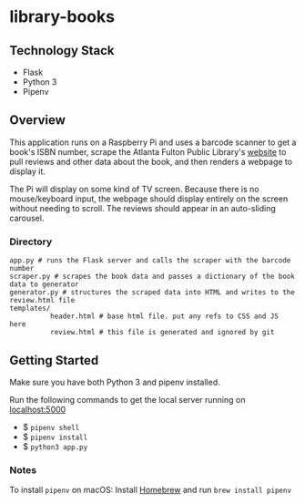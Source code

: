 # library-books

## Technology Stack

- Flask
- Python 3
- Pipenv

## Overview

This application runs on a Raspberry Pi and uses a barcode scanner to get a book's ISBN number, scrape the Atlanta Fulton Public Library's [website](https://afpl.ent.sirsi.net/client/en_US/default/search/results) to pull reviews and other data about the book, and then renders a webpage to display it.

The Pi will display on some kind of TV screen. Because there is no mouse/keyboard input, the webpage should display entirely on the screen without needing to scroll. The reviews should appear in an auto-sliding carousel.

### Directory

```
app.py # runs the Flask server and calls the scraper with the barcode number
scraper.py # scrapes the book data and passes a dictionary of the book data to generator
generator.py # structures the scraped data into HTML and writes to the review.html file
templates/
          header.html # base html file. put any refs to CSS and JS here
          review.html # this file is generated and ignored by git
```

## Getting Started

Make sure you have both Python 3 and pipenv installed.

Run the following commands to get the local server running on [localhost:5000](http://localhost:5000/)

- $ `pipenv shell`
- $ `pipenv install`
- $ `python3 app.py`

### Notes

To install `pipenv` on macOS:
Install [Homebrew](https://brew.sh/) and run `brew install pipenv`
